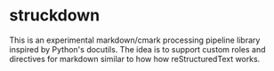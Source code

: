 # struckdown

This is an experimental markdown/cmark processing pipeline library inspired by Python's
docutils. The idea is to support custom roles and directives for markdown similar to how
how reStructuredText works.
